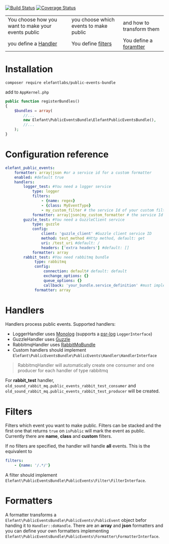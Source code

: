[![Build Status](https://travis-ci.org/ElefantLabs/PublicEventsBundle.svg?branch=master)](https://travis-ci.org/ElefantLabs/PublicEventsBundle)
[![Coverage Status](https://coveralls.io/repos/github/ElefantLabs/PublicEventsBundle/badge.svg?branch=master)](https://coveralls.io/github/ElefantLabs/PublicEventsBundle?branch=master)


|  |  | |
| ------------- |-------------| -----|
| You choose how you want to make your events public|you choose which events to make public | and how to transform them|
| you define a [Handler](#handlers)      | You define [filters](#filters)      |   You define a [foramtter](#filters) |


# Installation

`composer require elefantlabs/public-events-bundle`

add to `AppKernel.php`

````php
public function registerBundles()
{
    $bundles = array(
        //...
        new Elefant\PublicEventsBundle\ElefantPublicEventsBundle(),
        //...
    );
}
````

# Configuration reference
````yml
elefant_public_events:
    formatter: array|json #or a service id for a custom formatter
    enabled: #default true
    handlers:
        logger_test: #You need a logger service
            type: logger
            filters:
                - {name: regex}
                - {class: MyEventType}
                - my_custom_filter # the service Id of your custom filter.
            formatter: array|json|my_custom_formatter # the service Id of your custom formatter.
        guzzle_test: #You need a GuzzleClient service
            type: guzzle
            config:
                client: 'guzzle_client' #Guzzle client service ID
                method: test_method #Http method, default: get
                uri: /test_uri #default: /
                headers: ['extra headers'] #default: []
            formatter: array
        rabbit_test: #You need rabbitmq bundle
             type: rabbitmq
             config:
                 connection: default# default: default
                 exchange_options: {}
                 queue_options: {}
                 callback: 'your_bundle.service_definition' #must implement ConsumerInterface
             formatter: array
````

# Handlers

Handlers process public events. Supported handlers:

- LoggerHandler uses [Monolog](https://github.com/Seldaek/monolog) (supports a [psr-log](https://github.com/php-fig/log) `LoggerInterface`)
- GuzzleHandler uses [Guzzle](https://github.com/guzzle/guzzle)
- RabbitmqHandler uses [RabbitMqBundle](https://github.com/php-amqplib/RabbitMqBundle)
- Custom handlers should implement `Elefant\PublicEventsBundle\PublicEvents\Handler\HandlerInterface`

> RabbitmqHandler will automatically create one consumer and one producer for each handler of type rabbitmq

For **rabbit_test** handler,  `old_sound_rabbit_mq.public_events_rabbit_test_consumer` and `old_sound_rabbit_mq.public_events_rabbit_test_producer` will be created.

# Filters
Filters which event you want to make public.
Filters can be stacked and the first one that returns `true` on `isPublic` will mark the event as public.
Currently there are **name**, **class** and **custom** filters.

If no filters are specified, the handler will handle **all** events. This is the equivalent to
````yml
filters:
    - {name: '/.*/'}
````

A filter should implement `Elefant\PublicEventsBundle\PublicEvents\Filter\FilterInterface`.

# Formatters
A formatter transforms a `Elefant\PublicEventsBundle\PublicEvents\PublicEvent` object befor handing it to `Handler::doHandle`. 
There are an **array** and **json** formatters and you can define your own formatters implementing `Elefant\PublicEventsBundle\PublicEvents\Formatter\FormatterInterface`.